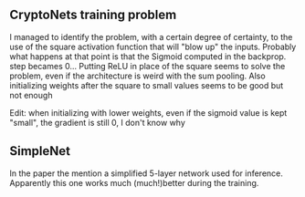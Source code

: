## CryptoNets training problem
I managed to identify the problem, with a certain degree of certainty, to the use of the square activation function that will "blow up" the inputs. Probably what happens at that point is that the Sigmoid computed in the backprop. step becames 0...
Putting ReLU in place of the square seems to solve the problem, even if the architecture is weird with the sum pooling.
Also initializing weights after the square to small values seems to be good but not enough

Edit: when initializing with lower weights, even if the sigmoid value is kept "small", the gradient is still 0, I don't know why

## SimpleNet
In the paper the mention a simplified 5-layer network used for inference. Apparently this one works much (much!)better during the training. 